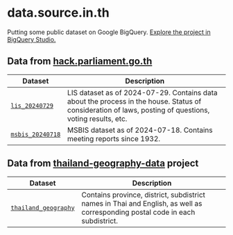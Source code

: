 # data.source.in.th

Putting some public dataset on Google BigQuery. [Explore the project in BigQuery Studio.](https://console.cloud.google.com/bigquery?project=sourceinth)

## Data from [hack.parliament.go.th](https://hack.parliament.go.th/)

| Dataset | Description |
| --- | --- |
| [`lis_20240729`](https://console.cloud.google.com/bigquery?project=sourceinth&ws=!1m4!1m3!3m2!1ssourceinth!2slis_20240729) | LIS dataset as of 2024-07-29. Contains data about the process in the house. Status of consideration of laws, posting of questions, voting results, etc. |
| [`msbis_20240718`](https://console.cloud.google.com/bigquery?project=sourceinth&ws=!1m4!1m3!3m2!1ssourceinth!2smsbis_20240718) | MSBIS dataset as of 2024-07-18. Contains meeting reports since 1932. |

## Data from [thailand-geography-data](https://github.com/thailand-geography-data/thailand-geography-json) project

| Dataset | Description |
| --- | --- |
| [`thailand_geography`](https://console.cloud.google.com/bigquery?project=sourceinth&ws=!1m4!1m3!3m2!1ssourceinth!2sthailand_geography) | Contains province, district, subdistrict names in Thai and English, as well as corresponding postal code in each subdistrict. |
